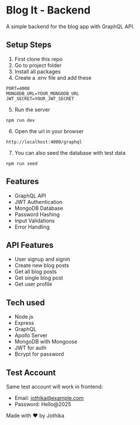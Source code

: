 # Blog It - Backend

A simple backend for the blog app with GraphQL API.

## Setup Steps

1. First clone this repo
2. Go to project folder
3. Install all packages
4. Create a .env file and add these

```
PORT=4000
MONGODB_URL=YOUR_MONGODB_URL
JWT_SECRET=YOUR_JWT_SECRET
```

5. Run the server

```
npm run dev
```

6. Open the url in your browser

```
http://localhost:4000/graphql
```

7. You can also seed the database with test data

```
npm run seed
```

## Features

- GraphQL API
- JWT Authentication
- MongoDB Database
- Password Hashing
- Input Validations
- Error Handling

## API Features

- User signup and signin
- Create new blog posts
- Get all blog posts
- Get single blog post
- Get user profile

## Tech used

- Node.js
- Express
- GraphQL
- Apollo Server
- MongoDB with Mongoose
- JWT for auth
- Bcrypt for password

## Test Account

Same test account will work in frontend:

- Email: jothika@example.com
- Password: Hello@2025

Made with ❤️ by Jothika
